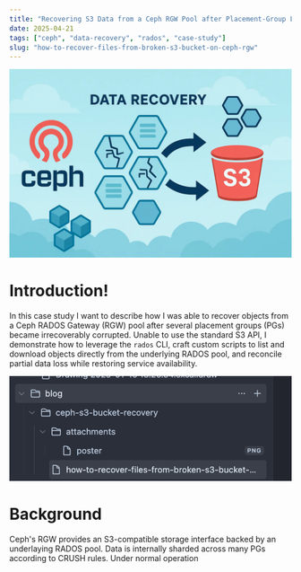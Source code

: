 ```yaml
---
title: "Recovering S3 Data from a Ceph RGW Pool after Placement‑Group Loss: A Case Study"
date: 2025-04-21
tags: ["ceph", "data-recovery", "rados", "case-study"]
slug: "how-to-recover-files-from-broken-s3-bucket-on-ceph-rgw"
---
```


![](attachments/poster.webp)
# Introduction!

In this case study I want to describe how I was able to recover objects from a Ceph RADOS Gateway (RGW) pool after several placement groups (PGs) became irrecoverably corrupted. Unable to use the standard S3 API, I demonstrate how to leverage the `rados` CLI, craft custom scripts to list and download objects directly from the underlying RADOS pool, and reconcile partial data loss while restoring service availability.

![](attachments/image-3.png)
# Background

Ceph's RGW provides an S3-compatible storage interface backed by an underlaying RADOS pool. Data is internally sharded across many PGs according to CRUSH rules. Under normal operation